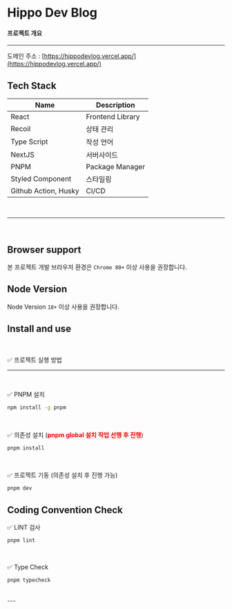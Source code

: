 <h1>Hippo Dev Blog</h1>

#### 프로젝트 개요

---

도메인 주소 : [https://hippodevlog.vercel.app/](https://hippodevlog.vercel.app/)

## Tech Stack

| Name             | Description      |
| ---------------- | ---------------- |
| React            | Frontend Library |
| Recoil           | 상태 관리        |
| Type Script      | 작성 언어        |
| NextJS           | 서버사이드       |
| PNPM             | Package Manager  |
| Styled Component | 스타일링         |
| Github Action, Husky    | CI/CD |

<br />

---

<br />

## Browser support

본 프로젝트 개발 브라우저 환경은 `Chrome 80+` 이상 사용을 권장합니다.

## Node Version

Node Version `18+` 이상 사용을 권장합니다.

## Install and use

<br />

✅ 프로젝트 실행 방법

---
<br />

✅ PNPM 설치 

```bash
npm install -g pnpm
```

<br />

✅ 의존성 설치 (<strong style="color: red">pnpm global 설치 작업 선행 후 진행</strong>)

```bash
pnpm install
```

<br />

✅ 프로젝트 기동 (의존성 설치 후 진행 가능)

```bash
pnpm dev
```

## Coding Convention Check


✅ LINT 검사

```bash
pnpm lint
```

<br />

✅ Type Check

```bash
pnpm typecheck
```

<br />
---


